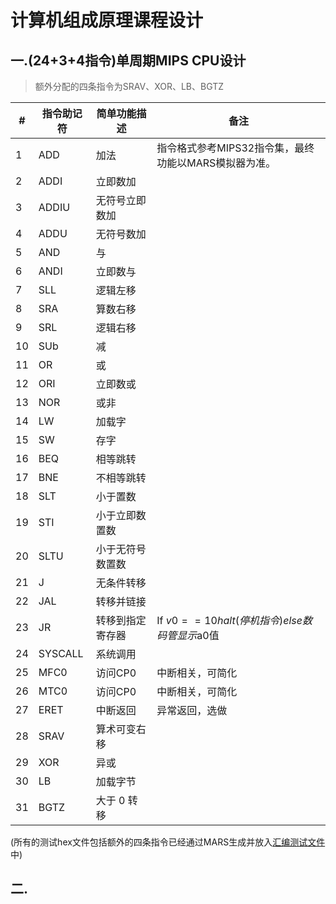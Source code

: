 # 计算机组成原理课程设计
## 一.(24+3+4指令)单周期MIPS CPU设计

> 额外分配的四条指令为SRAV、XOR、LB、BGTZ

| #    | 指令助记符 | 简单功能描述     | 备注                                                 |
| ---- | ---------- | ---------------- | ---------------------------------------------------- |
| 1    | ADD        | 加法             | 指令格式参考MIPS32指令集，最终功能以MARS模拟器为准。 |
| 2    | ADDI       | 立即数加         |                                                      |
| 3    | ADDIU      | 无符号立即数加   |                                                      |
| 4    | ADDU       | 无符号数加       |                                                      |
| 5    | AND        | 与               |                                                      |
| 6    | ANDI       | 立即数与         |                                                      |
| 7    | SLL        | 逻辑左移         |                                                      |
| 8    | SRA        | 算数右移         |                                                      |
| 9    | SRL        | 逻辑右移         |                                                      |
| 10   | SUb        | 减               |                                                      |
| 11   | OR         | 或               |                                                      |
| 12   | ORI        | 立即数或         |                                                      |
| 13   | NOR        | 或非             |                                                      |
| 14   | LW         | 加载字           |                                                      |
| 15   | SW         | 存字             |                                                      |
| 16   | BEQ        | 相等跳转         |                                                      |
| 17   | BNE        | 不相等跳转       |                                                      |
| 18   | SLT        | 小于置数         |                                                      |
| 19   | STI        | 小于立即数置数   |                                                      |
| 20   | SLTU       | 小于无符号数置数 |                                                      |
| 21   | J          | 无条件转移       |                                                      |
| 22   | JAL        | 转移并链接       |                                                      |
| 23   | JR         | 转移到指定寄存器 | If $v0==10 halt(停机指令)else  数码管显示$a0值       |
| 24   | SYSCALL    | 系统调用         |                                                      |
| 25   | MFC0       | 访问CP0          | 中断相关，可简化                                     |
| 26   | MTC0       | 访问CP0          | 中断相关，可简化                                     |
| 27   | ERET       | 中断返回         | 异常返回，选做                                       |
| 28   | SRAV       | 算术可变右移     |                                                      |
| 29   | XOR        | 异或             |                                                      |
| 30   | LB         | 加载字节         |                                                      |
| 31   | BGTZ       | 大于 0 转移      |                                                      |

(所有的测试hex文件包括额外的四条指令已经通过MARS生成并放入[汇编测试文件](./汇编测试文件)中)

## 二.